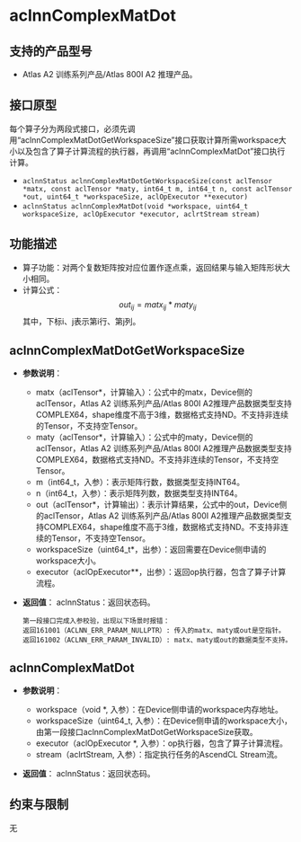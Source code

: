 # aclnnComplexMatDot

## 支持的产品型号
- Atlas A2 训练系列产品/Atlas 800I A2 推理产品。

## 接口原型
每个算子分为两段式接口，必须先调用“aclnnComplexMatDotGetWorkspaceSize”接口获取计算所需workspace大小以及包含了算子计算流程的执行器，再调用“aclnnComplexMatDot”接口执行计算。

- `aclnnStatus aclnnComplexMatDotGetWorkspaceSize(const aclTensor *matx, const aclTensor *maty, int64_t m, int64_t n, const aclTensor *out, uint64_t *workspaceSize, aclOpExecutor **executor)`
- `aclnnStatus aclnnComplexMatDot(void *workspace, uint64_t workspaceSize, aclOpExecutor *executor, aclrtStream stream)`

## 功能描述
- 算子功能：对两个复数矩阵按对应位置作逐点乘，返回结果与输入矩阵形状大小相同。  
- 计算公式：  
  $$
  {out_{ij}} = {matx_{ij}} * {maty_{ij}}
  $$
  其中，下标i、j表示第i行、第j列。

## aclnnComplexMatDotGetWorkspaceSize
- **参数说明**：
  
  - matx（aclTensor*，计算输入）：公式中的matx，Device侧的aclTensor，Atlas A2 训练系列产品/Atlas 800I A2推理产品数据类型支持COMPLEX64，shape维度不高于3维，数据格式支持ND。不支持非连续的Tensor，不支持空Tensor。
  - maty（aclTensor*，计算输入）：公式中的maty，Device侧的aclTensor，Atlas A2 训练系列产品/Atlas 800I A2推理产品数据类型支持COMPLEX64，数据格式支持ND。不支持非连续的Tensor，不支持空Tensor。
  - m（int64_t，入参）：表示矩阵行数，数据类型支持INT64。
  - n（int64_t，入参）：表示矩阵列数，数据类型支持INT64。
  - out（aclTensor*，计算输出）：表示计算结果，公式中的out，Device侧的aclTensor，Atlas A2 训练系列产品/Atlas 800I A2推理产品数据类型支持COMPLEX64，shape维度不高于3维，数据格式支持ND。不支持非连续的Tensor，不支持空Tensor。
  - workspaceSize（uint64_t*，出参）：返回需要在Device侧申请的workspace大小。
  - executor（aclOpExecutor**，出参）：返回op执行器，包含了算子计算流程。  
- **返回值**：
  aclnnStatus：返回状态码。
  
  ```
  第一段接口完成入参校验，出现以下场景时报错：
  返回161001（ACLNN_ERR_PARAM_NULLPTR）: 传入的matx、maty或out是空指针。
  返回161002（ACLNN_ERR_PARAM_INVALID）: matx、maty或out的数据类型不支持。
  ```

## aclnnComplexMatDot
- **参数说明**：
  - workspace（void \*, 入参）：在Device侧申请的workspace内存地址。
  - workspaceSize（uint64_t, 入参）：在Device侧申请的workspace大小，由第一段接口aclnnComplexMatDotGetWorkspaceSize获取。
  - executor（aclOpExecutor \*, 入参）：op执行器，包含了算子计算流程。
  - stream（aclrtStream, 入参）：指定执行任务的AscendCL Stream流。

- **返回值**：
  aclnnStatus：返回状态码。

## 约束与限制
无
